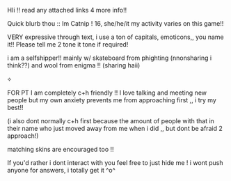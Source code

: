 
HIi !! read any attached links 4 more info!! 

Quick blurb thou :: Im Catnip ! 16, she/he/it my activity varies on this game!!

VERY expressive through text, i use a ton of capitals, emoticons,, you name it!! Please tell me 2 tone it tone if required! 

i am a selfshipper!! mainly w/ skateboard from phighting (nnonsharing i think??) and wool from enigma !! (sharing haii)

⟡

FOR PT I am completely c+h friendly !! I love talking and meeting new people but my own anxiety prevents me from approaching first ,, i try my best!! 

(i also dont normally c+h first because the amount of people with that in their name who just moved away from me when i did ,, but dont be afraid 2 approach!)

matching skins are encouraged too !! 


If you'd rather i dont interact with you feel free to just hide me ! i wont push anyone for answers, i totally get it ^o^
